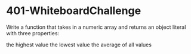 # 401-WhiteboardChallenge
Write a function that takes in a numeric array and returns an object literal with three properties:

the highest value
the lowest value
the average of all values
